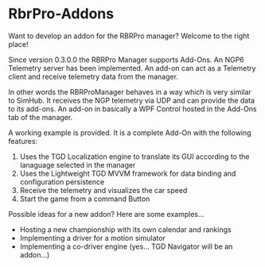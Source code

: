 # RbrPro-Addons
Want to develop an addon for the RBRPro manager? Welcome to the right place!

Since version 0.3.0.0 the RBRPro Manager supports Add-Ons. An NGP6 Telemetry server has been implemented. An add-on can act as a Telemetry client and receive telemetry data from the manager.

In other words the RBRProManager behaves in a way which is very similar to SimHub. It receives the NGP telemetry via UDP and can provide the data to its add-ons.
An add-on in basically a WPF Control hosted in the Add-Ons tab of the manager.

A working example is provided.
It is a complete Add-On with the following features:

1. Uses the TGD Localization engine to translate its GUI according to the lanaguage selected in the manager
2. Uses the Lightweight TGD MVVM framework for data binding and configuration persistence
3. Receive the telemetry and visualizes the car speed
4. Start the game from a command Button

Possible ideas for a new addon? Here are some examples...

- Hosting a new championship with its own calendar and rankings
- Implementing a driver for a motion simulator
- Implementing a co-driver engine (yes... TGD Navigator will be an addon...)


